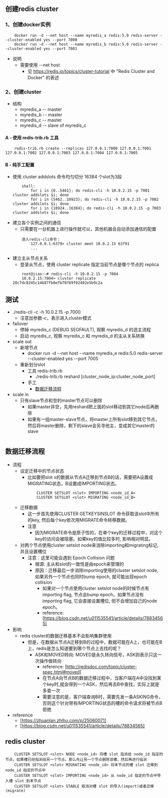 
## 创建redis cluster
### 1、创建docker实例
```
    docker run -d --net host --name myredis_a redis:5.0 redis-server --cluster-enabled yes --port 7000
    docker run -d --net host --name myredis_b redis:5.0 redis-server --cluster-enabled yes --port 7001
```

- 说明
    + 需要使用 --net host 
        - 见 https://redis.io/topics/cluster-tutorial 中 "Redis Cluster and Docker" 的表述

### 2、创建cluster
- 结构
    + myredis_a -- master
    + myredis_b -- master
    + myredis_c -- master
    + myredis_d -- slave of myredis_c

#### A - 使用 redis-trib.rb 工具
```
    redis-trib.rb create --replicas 127.0.0.1:7000 127.0.0.1:7001 127.0.0.1:7002 127.0.0.1:7003 127.0.0.1:7004 127.0.0.1:7005
```

#### B - 纯手工配置
- 使用 cluster addslots 命令均匀切分 16384 个slot为3段
    ```
        shell:
            for i in {0..5461}; do redis-cli -h 10.0.2.15 -p 7001 cluster addslots $i; done
            for i in {5462..10923}; do redis-cli -h 10.0.2.15 -p 7002 cluster addslots $i; done
            for i in {10924..16384}; do redis-cli -h 10.0.2.15 -p 7003 cluster addslots $i; done
    ```
- 建立各个实例之间的通信
    + 只需要在一台机器上进行操作就可以，其他机器会自动添加通信的配置
    ```
        进入redis-cli命令：
            127.0.0.1:6379> cluster meet 10.0.2.15 63791
            ...
    ```
- 建立主从节点关系
    + 登录从节点，使用 cluster replicate 指定当前节点是哪个节点的 replica
    ```
        root@jiao:~# redis-cli -h 10.0.2.15 -p 7004
        10.0.2.15:7004> cluster replicate 20c7dc8245c14b87fb0efb70769f02402e5b9c2a
    ```

## 测试
- ./redis-cli -c -h 10.0.2.15 -p 7000
    + 注意加参数-c，表示进入cluster模式
- failover
    + 停掉 myredis_c (DEBUG SEGFAULT), 观察 myredis_d 的选主流程
    + 启动 myredis_c, 观察 myredis_c 和 myredis_d 的主从关系转换
- scale out
    + 新增节点
        - docker run -d --net host --name myredis_e redis:5.0 redis-server --cluster-enabled yes --port 7005
    + 重新划分slot
        -  工具 redis-trib.rb
            + ./redis-trib.rb reshard [cluster_node_ip:cluster_node_port]
        - 手工
            + [数据迁移流程](#数据迁移流程)
- scale in
    + 只有slave节点和空的master节点可以删除
        - 如果master非空，先用reshard把上面的slot移动到其它node后再删除
        - 如果有一组master-slave节点，将master上所有slot移到其它节点，然后将master删除，剩下的slave会另寻他主，变成其它master的slave


<h1 id="数据迁移流程" ></h1>

## 数据迁移流程
- 流程
    + 设定迁移中的节点状态
        - 比如要把slot x的数据从节点A迁移到节点B的话，需要把A设置成MIGRATING状态，B设置成IMPORTING状态。
            ```
                CLUSTER SETSLOT <slot> IMPORTING <node_id_A>
                CLUSTER SETSLOT <slot> MIGRATING <node_id_B>
            ```
    + 迁移数据
        - 这一步首先使用CLUSTER GETKEYSINSLOT 命令获取该slot中所有的key, 然后每个key依次用MIGRATE命令转移数据。
        - 注意
            + 因为MIGRATE命令是原子性的，在单个key的迁移过程中，对这个key的访问会被阻塞。如果key的值比较多时, 影响相对明显。
    + 对两个节点使用cluster setslot node来消除importing和migrating标记, 并且设置槽位
        - 注意：这里可能会遇到 Epoch Collision 问题
            + 根源: 主从和slot的一致性是由epoch来管理的
            + 原因：迁移最后一步消除importing使用的cluster setslot node, 如果另外一个节点也同时bump epoch, 就可能出现epoch collision
                - 如果对一个节点使用cluster setslot node的时候节点有importing flag, 节点会bump epoch。如果节点没有importing flag, 它会直接设置槽位, 但不会增加自己的node epoch。
                - reference: [https://blog.csdn.net/u011535541/article/details/78834565]
- 影响
    + redis cluster的数据迁移基本不会影响集群使用
        - 但是，在数据从节点A迁移到B的过程中，数据可能在A上，也可能在B上，redis是怎么知道要到哪个节点上去找的呢？
            + ASK和MOVED转向: MOVED是永久转向信号，ASK则表示只这一次操作做转向
                - reference: [http://redisdoc.com/topic/cluster-spec.html#moved]
                - 在节点A向节点B的数据迁移过程中，当客户端在A中没找到某个key时,就会得到一个ASK，然后再去B中查找，实际上就是多查一次
                - 需要注意的是，客户端查询B时，需要先发一条ASKING命令，否则这个针对带有IMPORTING状态的槽的命令请求将被节点B拒绝
- reference
    + [https://zhuanlan.zhihu.com/p/25060071]
    + [https://blog.csdn.net/u011535541/article/details/78834565]

## redis cluster 
```
    CLUSTER SETSLOT <slot> NODE <node_id> 将槽 slot 指派给 node_id 指定的节点，如果槽已经指派给另一个节点，那么先让另一个节点删除该槽，然后再进行指派
    CLUSTER SETSLOT <slot> MIGRATING <node_id> 将本节点的槽 slot 迁移到 node_id 指定的节点中
    CLUSTER SETSLOT <slot> IMPORTING <node_id> 从 node_id 指定的节点中导入槽 slot 到本节点
    CLUSTER SETSLOT <slot> STABLE 取消对槽 slot 的导入(import)或者迁移(migrate)
```